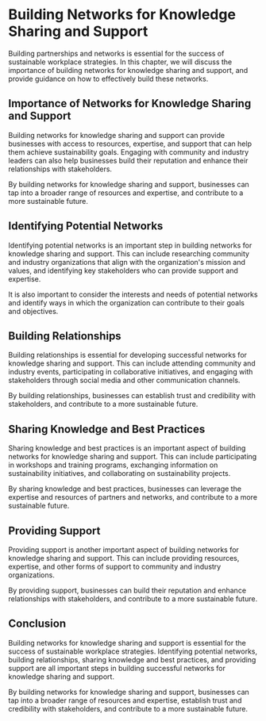 Building Networks for Knowledge Sharing and Support
==================================================================================================

Building partnerships and networks is essential for the success of sustainable workplace strategies. In this chapter, we will discuss the importance of building networks for knowledge sharing and support, and provide guidance on how to effectively build these networks.

Importance of Networks for Knowledge Sharing and Support
--------------------------------------------------------

Building networks for knowledge sharing and support can provide businesses with access to resources, expertise, and support that can help them achieve sustainability goals. Engaging with community and industry leaders can also help businesses build their reputation and enhance their relationships with stakeholders.

By building networks for knowledge sharing and support, businesses can tap into a broader range of resources and expertise, and contribute to a more sustainable future.

Identifying Potential Networks
------------------------------

Identifying potential networks is an important step in building networks for knowledge sharing and support. This can include researching community and industry organizations that align with the organization's mission and values, and identifying key stakeholders who can provide support and expertise.

It is also important to consider the interests and needs of potential networks and identify ways in which the organization can contribute to their goals and objectives.

Building Relationships
----------------------

Building relationships is essential for developing successful networks for knowledge sharing and support. This can include attending community and industry events, participating in collaborative initiatives, and engaging with stakeholders through social media and other communication channels.

By building relationships, businesses can establish trust and credibility with stakeholders, and contribute to a more sustainable future.

Sharing Knowledge and Best Practices
------------------------------------

Sharing knowledge and best practices is an important aspect of building networks for knowledge sharing and support. This can include participating in workshops and training programs, exchanging information on sustainability initiatives, and collaborating on sustainability projects.

By sharing knowledge and best practices, businesses can leverage the expertise and resources of partners and networks, and contribute to a more sustainable future.

Providing Support
-----------------

Providing support is another important aspect of building networks for knowledge sharing and support. This can include providing resources, expertise, and other forms of support to community and industry organizations.

By providing support, businesses can build their reputation and enhance relationships with stakeholders, and contribute to a more sustainable future.

Conclusion
----------

Building networks for knowledge sharing and support is essential for the success of sustainable workplace strategies. Identifying potential networks, building relationships, sharing knowledge and best practices, and providing support are all important steps in building successful networks for knowledge sharing and support.

By building networks for knowledge sharing and support, businesses can tap into a broader range of resources and expertise, establish trust and credibility with stakeholders, and contribute to a more sustainable future.
